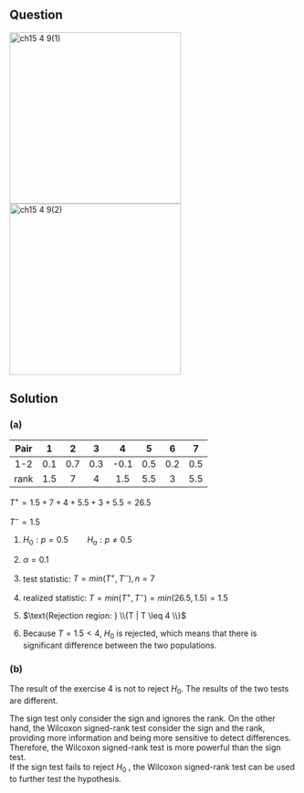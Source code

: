 ## Question
<img width="300" alt="ch15 4 9(1)" src="https://github.com/user-attachments/assets/99556b35-d9d7-4fc0-a5d3-5fd3a6fc4619" />
<br>
<img width="300" alt="ch15 4 9(2)" src="https://github.com/user-attachments/assets/73be5ea4-1b8d-4558-b3b1-bfc7c97c0c17" />

## Solution

### (a)
|Pair| 1 | 2 | 3 | 4  | 5 | 6 | 7 |
|:--:|:-:|:-:|:-:|:-: |:-:|:-:|:-:|
|1-2 |0.1|0.7|0.3|-0.1|0.5|0.2|0.5|
|rank|1.5| 7 | 4 |1.5 |5.5| 3 |5.5|
  
$T^+ = 1.5 + 7 + 4 + 5.5 + 3 + 5.5 = 26.5$  
  
$T^- = 1.5$  
  
1. $H_0 : p=0.5 \quad \quad H_a : p \neq 0.5$  
   
2. $\alpha = 0.1$  
    
3. test statistic: $T = min(T^+, T^-) , n=7$  
  
4. realized statistic: $T = min(T^+, T^-) = min(26.5,1.5) = 1.5$  
  
5. $\text{Rejection region: } \\{T | T \leq 4 \\}$    
  
6. Because $T=1.5 < 4$, $H_0$ is rejected, which means that there is significant difference between the two populations.

### (b)
The result of the exercise 4 is not to reject $H_0$. The results of the two tests are different.  

The sign test only consider the sign and ignores the rank. On the other hand, the Wilcoxon signed-rank test consider the sign and the rank, providing more information and being more sensitive to detect differences.  
Therefore, the Wilcoxon signed-rank test is more powerful than the sign test.  
If the sign test fails to reject $H_0$ , the Wilcoxon signed-rank test can be used to further test the hypothesis.  












